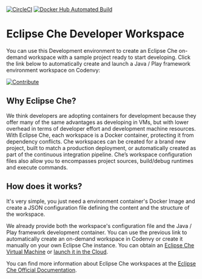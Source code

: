 [![CircleCI](https://circleci.com/gh/bitnami/bitnami-docker-java-play/tree/che.svg?style=shield)](https://circleci.com/gh/bitnami/bitnami-docker-java-play/tree/che)
[![Docker Hub Automated Build](http://container.checkforupdates.com/badges/bitnami/che-java-play)](https://hub.docker.com/r/bitnami/che-java-play/)

# Eclipse Che Developer Workspace
You can use this Development environment to create an Eclipse Che on-demand workspace with a sample project ready to start developing. Click the link below to automatically create and launch a Java / Play framework environment workspace on Codenvy:

[![Contribute](http://beta.codenvy.com/factory/resources/codenvy-contribute.svg)](https://beta.codenvy.com/f/?url=https%3A%2F%2Fgithub.com%2Fbitnami%2Fbitnami-docker-java-play%2Ftree%2Fche)

## Why Eclipse Che?
We think developers are adopting containers for development because they offer many of the same advantages as developing in VMs, but with lower overhead in terms of developer effort and development machine resources. With Eclipse Che, each workspace is a Docker container, protecting it from dependency conflicts. Che workspaces can be created for a brand new project, built to match a production deployment, or automatically created as part of the continuous integration pipeline. Che’s workspace configuration files also allow you to encompasses project sources, build/debug runtimes and execute commands.

## How does it works?
It's very simple, you just need a environment container's Docker Image and create a JSON configuration file defining the content and the structure of the workspace.

We already provide both the workspace's configuration file and the Java / Play framework development container. You can use the previous link to automatically create an on-demand workspace in Codenvy or create it manually on your own Eclipse Che instance. You can obtain an [Eclipse Che Virtual Machine](https://bitnami.com/stack/eclipse-che) or [launch it in the Cloud](https://bitnami.com/stack/eclipse-che/cloud).

You can find more information about Eclipse Che workspaces at the [Eclipse Che Official Documentation](https://eclipse-che.readme.io/docs/introduction).


